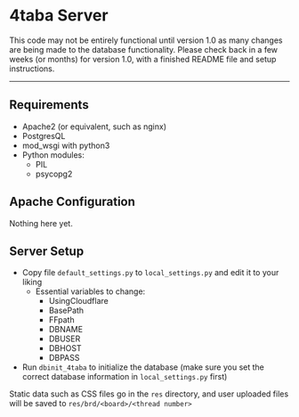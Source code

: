 # 4taba Server

This code may not be entirely functional until version 1.0 as many changes are being made to the database functionality.
Please check back in a few weeks (or months) for version 1.0, with a finished README file and setup instructions.

--------------------

## Requirements
- Apache2 (or equivalent, such as nginx)
- PostgresQL
- mod_wsgi with python3
- Python modules:
    - PIL
    - psycopg2

## Apache Configuration

Nothing here yet.

## Server Setup

- Copy file `default_settings.py` to `local_settings.py` and edit it to your liking
    - Essential variables to change:
        - UsingCloudflare
        - BasePath
        - FFpath
        - DBNAME
        - DBUSER
        - DBHOST
        - DBPASS
- Run `dbinit_4taba` to initialize the database (make sure you set the correct database information in `local_settings.py` first)

Static data such as CSS files go in the `res` directory, and user uploaded files will be saved to `res/brd/<board>/<thread number>`
